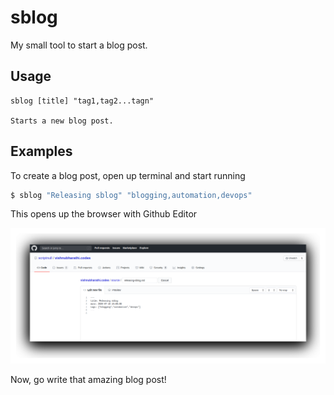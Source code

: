 # sblog
My small tool to start a blog post.

## Usage

```
sblog [title] "tag1,tag2...tagn"

Starts a new blog post.
```

## Examples
To create a blog post, open up terminal and start running

```bash
$ sblog "Releasing sblog" "blogging,automation,devops"
```

This opens up the browser with Github Editor

![blog-screenshot](/blog-screenshot.png)

Now, go write that amazing blog post!
